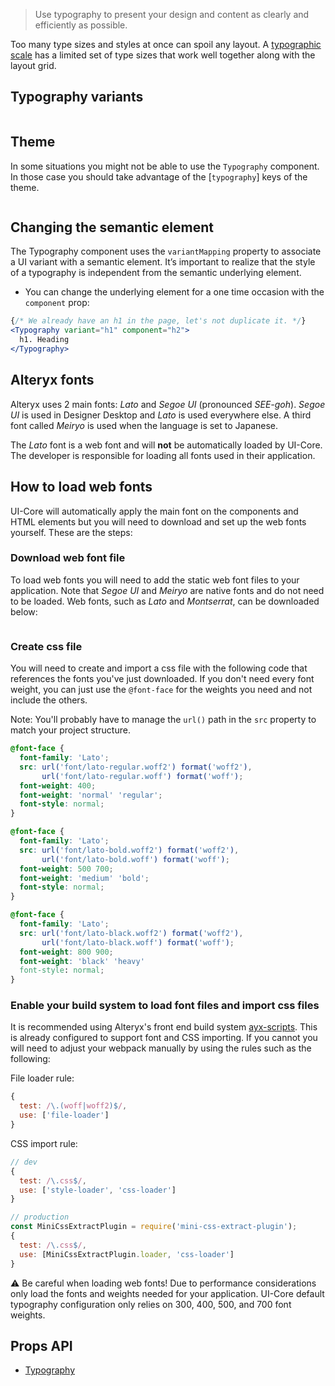 > Use typography to present your design and content as clearly and efficiently as possible.

Too many type sizes and styles at once can spoil any layout.
A [typographic scale](https://material.io/design/typography/#type-scale) has a limited set of type sizes that work well together along with the layout grid.

## Typography variants

```js { "file": "../../../../docs/src/pages/components/core/Typography/Types.js" }
```

## Theme

In some situations you might not be able to use the `Typography` component.
In those case you should take advantage of the [`typography`] keys of the theme.

```js { "file": "../../../../docs/src/pages/components/core/Typography/TypographyTheme.js" }
```
## Changing the semantic element

The Typography component uses the `variantMapping` property to associate a UI variant with a semantic element.
It’s important to realize that the style of a typography is independent from the semantic underlying element.

- You can change the underlying element for a one time occasion with the `component` prop:

```jsx static
{/* We already have an h1 in the page, let's not duplicate it. */}
<Typography variant="h1" component="h2">
  h1. Heading
</Typography>
```

## Alteryx fonts

Alteryx uses 2 main fonts: *Lato* and *Segoe UI* (pronounced _SEE-goh_). *Segoe UI* is used in Designer Desktop and *Lato* is used everywhere else. A third font called *Meiryo* is used when the language is set to Japanese.

The *Lato* font is a web font and will **not** be automatically loaded by UI-Core.
The developer is responsible for loading all fonts used in their application.

<!-- [test](#/Core%20Components/Typography/#how-to-load) -->
## How to load web fonts <a name="how-to-load"></a>

UI-Core will automatically apply the main font on the components and HTML elements but you will need to download and set up the web fonts yourself. These are the steps:

### Download web font file

To load web fonts you will need to add the static web font files to your application. Note that *Segoe UI* and *Meiryo* are native fonts and do not need to be loaded. Web fonts, such as *Lato* and *Montserrat*, can be downloaded below:

```jsx { "file": "../../../../docs/src/pages/components/core/Typography/Downloads.js", "noeditor": true }
```

### Create css file
You will need to create and import a css file with the following code that references the fonts you've just downloaded. If you don't need every font weight, you can just use the `@font-face` for the weights you need and not include the others.

Note: You'll probably have to manage the `url()` path in the `src` property to match your project structure.

```css
@font-face {
  font-family: 'Lato';
  src: url('font/lato-regular.woff2') format('woff2'),
       url('font/lato-regular.woff') format('woff');
  font-weight: 400;
  font-weight: 'normal' 'regular';
  font-style: normal;
}

@font-face {
  font-family: 'Lato';
  src: url('font/lato-bold.woff2') format('woff2'),
       url('font/lato-bold.woff') format('woff');
  font-weight: 500 700;
  font-weight: 'medium' 'bold';
  font-style: normal;
}

@font-face {
  font-family: 'Lato';
  src: url('font/lato-black.woff2') format('woff2'),
       url('font/lato-black.woff') format('woff');
  font-weight: 800 900;
  font-weight: 'black' 'heavy'
  font-style: normal;
}
```

### Enable your build system to load font files and import css files
It is recommended using Alteryx's front end build system [ayx-scripts](https://git.alteryx.com/ui-core/toolchain/ayx-scripts). This is already configured to support font and CSS importing. If you cannot you will need to adjust your webpack manually by using the rules such as the following:

File loader rule:
```javascript static
{
  test: /\.(woff|woff2)$/,
  use: ['file-loader']
}
```

CSS import rule:
```javascript static
// dev
{
  test: /\.css$/,
  use: ['style-loader', 'css-loader']
}

// production
const MiniCssExtractPlugin = require('mini-css-extract-plugin');
{
  test: /\.css$/,
  use: [MiniCssExtractPlugin.loader, 'css-loader']
}

```

⚠️ Be careful when loading web fonts! 
Due to performance considerations only load the fonts and weights needed for your application.
UI-Core default typography configuration only relies on 300, 400, 500, and 700 font weights.


## Props API
- [Typography](https://material-ui.com/api/typography/)
